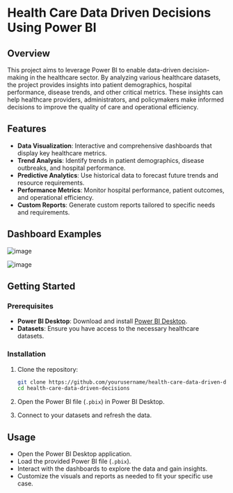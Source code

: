 # Health Care Data Driven Decisions Using Power BI

## Overview

This project aims to leverage Power BI to enable data-driven decision-making in the healthcare sector. By analyzing various healthcare datasets, the project provides insights into patient demographics, hospital performance, disease trends, and other critical metrics. These insights can help healthcare providers, administrators, and policymakers make informed decisions to improve the quality of care and operational efficiency.

## Features

- **Data Visualization**: Interactive and comprehensive dashboards that display key healthcare metrics.
- **Trend Analysis**: Identify trends in patient demographics, disease outbreaks, and hospital performance.
- **Predictive Analytics**: Use historical data to forecast future trends and resource requirements.
- **Performance Metrics**: Monitor hospital performance, patient outcomes, and operational efficiency.
- **Custom Reports**: Generate custom reports tailored to specific needs and requirements.

## Dashboard Examples
![image](https://github.com/IshanMaslekar/Health-Care-Data-Driven-Decisions-Using-Power-BI/assets/142322086/7bac1e03-0c41-4beb-9ff7-70628688e02e)

![image](https://github.com/IshanMaslekar/Health-Care-Data-Driven-Decisions-Using-Power-BI/assets/142322086/b4619ca3-c4d8-493d-804d-7da9c56ff2f9)

## Getting Started

### Prerequisites

- **Power BI Desktop**: Download and install [Power BI Desktop](https://powerbi.microsoft.com/desktop/).
- **Datasets**: Ensure you have access to the necessary healthcare datasets.

### Installation

1. Clone the repository:
    ```sh
    git clone https://github.com/yourusername/health-care-data-driven-decisions.git
    cd health-care-data-driven-decisions
    ```

2. Open the Power BI file (`.pbix`) in Power BI Desktop.

3. Connect to your datasets and refresh the data.

## Usage

- Open the Power BI Desktop application.
- Load the provided Power BI file (`.pbix`).
- Interact with the dashboards to explore the data and gain insights.
- Customize the visuals and reports as needed to fit your specific use case.


